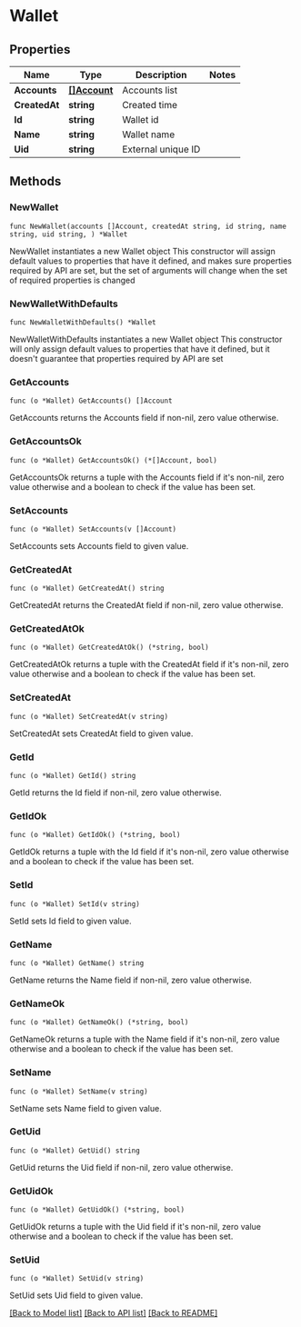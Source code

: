# Wallet

## Properties

Name | Type | Description | Notes
------------ | ------------- | ------------- | -------------
**Accounts** | [**[]Account**](Account.md) | Accounts list | 
**CreatedAt** | **string** | Created time | 
**Id** | **string** | Wallet id | 
**Name** | **string** | Wallet name | 
**Uid** | **string** | External unique ID | 

## Methods

### NewWallet

`func NewWallet(accounts []Account, createdAt string, id string, name string, uid string, ) *Wallet`

NewWallet instantiates a new Wallet object
This constructor will assign default values to properties that have it defined,
and makes sure properties required by API are set, but the set of arguments
will change when the set of required properties is changed

### NewWalletWithDefaults

`func NewWalletWithDefaults() *Wallet`

NewWalletWithDefaults instantiates a new Wallet object
This constructor will only assign default values to properties that have it defined,
but it doesn't guarantee that properties required by API are set

### GetAccounts

`func (o *Wallet) GetAccounts() []Account`

GetAccounts returns the Accounts field if non-nil, zero value otherwise.

### GetAccountsOk

`func (o *Wallet) GetAccountsOk() (*[]Account, bool)`

GetAccountsOk returns a tuple with the Accounts field if it's non-nil, zero value otherwise
and a boolean to check if the value has been set.

### SetAccounts

`func (o *Wallet) SetAccounts(v []Account)`

SetAccounts sets Accounts field to given value.


### GetCreatedAt

`func (o *Wallet) GetCreatedAt() string`

GetCreatedAt returns the CreatedAt field if non-nil, zero value otherwise.

### GetCreatedAtOk

`func (o *Wallet) GetCreatedAtOk() (*string, bool)`

GetCreatedAtOk returns a tuple with the CreatedAt field if it's non-nil, zero value otherwise
and a boolean to check if the value has been set.

### SetCreatedAt

`func (o *Wallet) SetCreatedAt(v string)`

SetCreatedAt sets CreatedAt field to given value.


### GetId

`func (o *Wallet) GetId() string`

GetId returns the Id field if non-nil, zero value otherwise.

### GetIdOk

`func (o *Wallet) GetIdOk() (*string, bool)`

GetIdOk returns a tuple with the Id field if it's non-nil, zero value otherwise
and a boolean to check if the value has been set.

### SetId

`func (o *Wallet) SetId(v string)`

SetId sets Id field to given value.


### GetName

`func (o *Wallet) GetName() string`

GetName returns the Name field if non-nil, zero value otherwise.

### GetNameOk

`func (o *Wallet) GetNameOk() (*string, bool)`

GetNameOk returns a tuple with the Name field if it's non-nil, zero value otherwise
and a boolean to check if the value has been set.

### SetName

`func (o *Wallet) SetName(v string)`

SetName sets Name field to given value.


### GetUid

`func (o *Wallet) GetUid() string`

GetUid returns the Uid field if non-nil, zero value otherwise.

### GetUidOk

`func (o *Wallet) GetUidOk() (*string, bool)`

GetUidOk returns a tuple with the Uid field if it's non-nil, zero value otherwise
and a boolean to check if the value has been set.

### SetUid

`func (o *Wallet) SetUid(v string)`

SetUid sets Uid field to given value.



[[Back to Model list]](../README.md#documentation-for-models) [[Back to API list]](../README.md#documentation-for-api-endpoints) [[Back to README]](../README.md)


